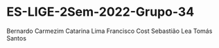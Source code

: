 # ES-LIGE-2Sem-2022-Grupo-34

Bernardo Carmezim
Catarina Lima
Francisco Cost
Sebastião Lea
Tomás Santos
